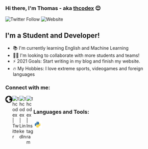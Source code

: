 ### Hi there, I'm Thomas - aka [thcodex][website] 😊

![Twitter Follow](https://img.shields.io/twitter/follow/thcod3x?color=%231DA1F2&logo=Twitter&style=for-the-badge) ![Website](https://img.shields.io/website?down_color=%23C70D2C&down_message=WIP&label=thcodex.com&style=for-the-badge&up_message=UP&url=https%3A%2F%2Fwww.thcodex.com)

## I'm a Student and Developer!

- 📚 I'm currently learning English and Machine Learning
- 💪🏽 I'm looking to collaborate with more students and teams!
- ⚡ 2021 Goals: Start writing in my blog and finish my website.
- 🔥 My Hobbies: I love extreme sports, videogames and foreign languages

### Connect with me:

[<img align="left" alt="thcodex.com" width="22px" src="https://raw.githubusercontent.com/iconic/open-iconic/master/svg/globe.svg" />][website]
[<img align="left" alt="thcodex | Twitter" width="22px" src="https://cdn.jsdelivr.net/npm/simple-icons@v3/icons/twitter.svg" />][twitter]
[<img align="left" alt="thcodex | LinkedIn" width="22px" src="https://cdn.jsdelivr.net/npm/simple-icons@v3/icons/linkedin.svg" />][linkedin]
[<img align="left" alt="thcodex | Instagram" width="22px" src="https://cdn.jsdelivr.net/npm/simple-icons@v3/icons/instagram.svg" />][instagram]

<br/>

### Languages and Tools:

<img align="left" alt="Python" width="26px" src="https://raw.githubusercontent.com/github/explore/80688e429a7d4ef2fca1e82350fe8e3517d3494d/topics/python/python.png"/>

<br/>



[website]: https://thcodex.com
[twitter]: https://twitter.com/thcod3x
[linkedin]: https://www.linkedin.com/in/andre-thomas-gil-cifuentes-8b899b205/
[instagram]: https://www.instagram.com/thcodex/
